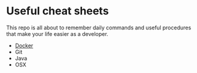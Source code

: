 # Useful cheat sheets 

This repo is all about to remember daily commands and useful procedures that make your life easier as a developer.

- [Docker](docker.md) 
- Git
- Java
- OSX